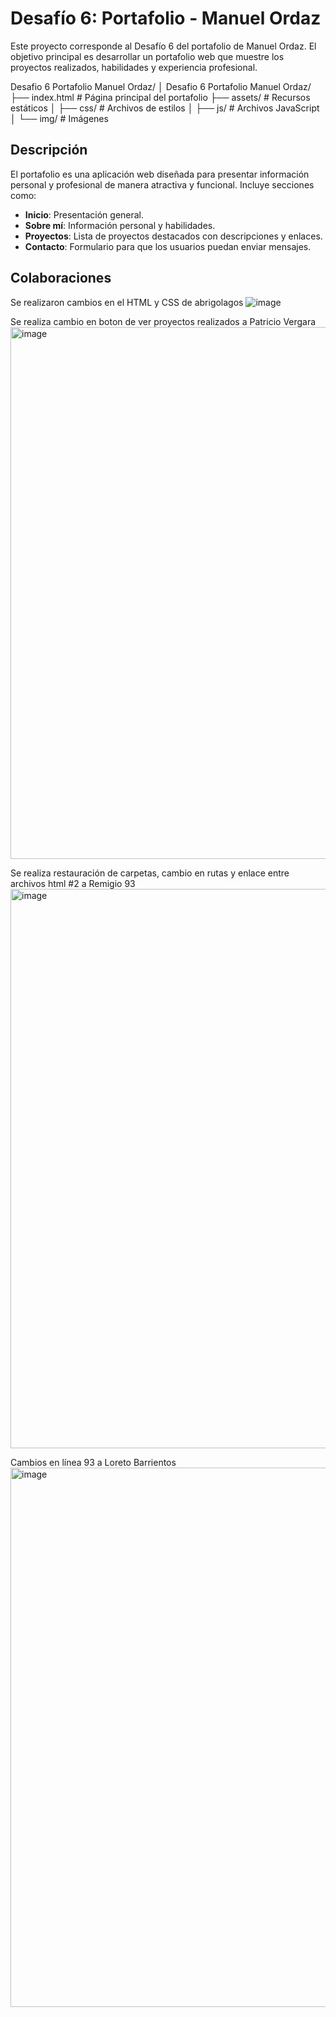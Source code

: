 # Desafío 6: Portafolio - Manuel Ordaz

Este proyecto corresponde al Desafío 6 del portafolio de Manuel Ordaz. El objetivo principal es desarrollar un portafolio web que muestre los proyectos realizados, habilidades y experiencia profesional.

Desafio 6 Portafolio Manuel Ordaz/
│
Desafio 6 Portafolio Manuel Ordaz/
├── index.html       # Página principal del portafolio
├── assets/          # Recursos estáticos
│   ├── css/         # Archivos de estilos
│   ├── js/          # Archivos JavaScript
│   └── img/         # Imágenes


## Descripción

El portafolio es una aplicación web diseñada para presentar información personal y profesional de manera atractiva y funcional. Incluye secciones como:

- **Inicio**: Presentación general.
- **Sobre mí**: Información personal y habilidades.
- **Proyectos**: Lista de proyectos destacados con descripciones y enlaces.
- **Contacto**: Formulario para que los usuarios puedan enviar mensajes.

## Colaboraciones

Se realizaron cambios en el HTML y CSS de abrigolagos
![image](https://github.com/user-attachments/assets/3468a50c-59cc-46ee-aa14-e983ecd979d1)

Se realiza cambio en boton  de ver proyectos realizados a Patricio Vergara
<img width="851" alt="image" src="https://github.com/user-attachments/assets/c7f300b5-e3df-47cf-b9c0-02c17aa95eb9" />

Se realiza restauración de carpetas, cambio en rutas y enlace entre archivos html #2 a Remigio 93
<img width="895" alt="image" src="https://github.com/user-attachments/assets/f20681ec-ae00-4acd-8fba-96db989e7220" />

Cambios en línea 93 a Loreto Barrientos
<img width="863" alt="image" src="https://github.com/user-attachments/assets/19bcba1d-efe1-48a5-ad6f-dceec32748e3" />



